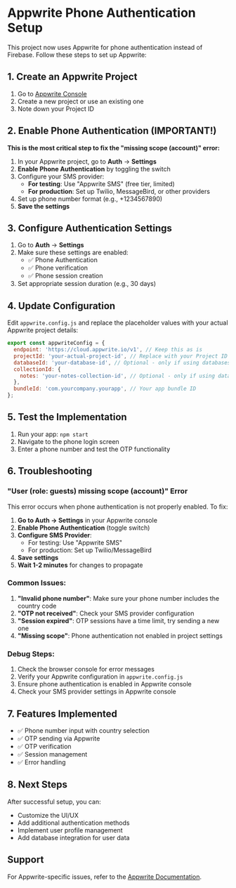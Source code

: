 # Appwrite Phone Authentication Setup

This project now uses Appwrite for phone authentication instead of Firebase. Follow these steps to set up Appwrite:

## 1. Create an Appwrite Project

1. Go to [Appwrite Console](https://console.appwrite.io/)
2. Create a new project or use an existing one
3. Note down your Project ID

## 2. Enable Phone Authentication (IMPORTANT!)

**This is the most critical step to fix the "missing scope (account)" error:**

1. In your Appwrite project, go to **Auth** → **Settings**
2. **Enable Phone Authentication** by toggling the switch
3. Configure your SMS provider:
   - **For testing**: Use "Appwrite SMS" (free tier, limited)
   - **For production**: Set up Twilio, MessageBird, or other providers
4. Set up phone number format (e.g., +1234567890)
5. **Save the settings**

## 3. Configure Authentication Settings

1. Go to **Auth** → **Settings**
2. Make sure these settings are enabled:
   - ✅ Phone Authentication
   - ✅ Phone verification
   - ✅ Phone session creation
3. Set appropriate session duration (e.g., 30 days)

## 4. Update Configuration

Edit `appwrite.config.js` and replace the placeholder values with your actual Appwrite project details:

```javascript
export const appwriteConfig = {
  endpoint: 'https://cloud.appwrite.io/v1', // Keep this as is
  projectId: 'your-actual-project-id', // Replace with your Project ID
  databaseId: 'your-database-id', // Optional - only if using databases
  collectionId: {
    notes: 'your-notes-collection-id', // Optional - only if using databases
  },
  bundleId: 'com.yourcompany.yourapp', // Your app bundle ID
};
```

## 5. Test the Implementation

1. Run your app: `npm start`
2. Navigate to the phone login screen
3. Enter a phone number and test the OTP functionality

## 6. Troubleshooting

### "User (role: guests) missing scope (account)" Error

This error occurs when phone authentication is not properly enabled. To fix:

1. **Go to Auth → Settings** in your Appwrite console
2. **Enable Phone Authentication** (toggle switch)
3. **Configure SMS Provider**:
   - For testing: Use "Appwrite SMS"
   - For production: Set up Twilio/MessageBird
4. **Save settings**
5. **Wait 1-2 minutes** for changes to propagate

### Common Issues:

1. **"Invalid phone number"**: Make sure your phone number includes the country code
2. **"OTP not received"**: Check your SMS provider configuration
3. **"Session expired"**: OTP sessions have a time limit, try sending a new one
4. **"Missing scope"**: Phone authentication not enabled in project settings

### Debug Steps:

1. Check the browser console for error messages
2. Verify your Appwrite configuration in `appwrite.config.js`
3. Ensure phone authentication is enabled in Appwrite console
4. Check your SMS provider settings in Appwrite console

## 7. Features Implemented

- ✅ Phone number input with country selection
- ✅ OTP sending via Appwrite
- ✅ OTP verification
- ✅ Session management
- ✅ Error handling

## 8. Next Steps

After successful setup, you can:
- Customize the UI/UX
- Add additional authentication methods
- Implement user profile management
- Add database integration for user data

## Support

For Appwrite-specific issues, refer to the [Appwrite Documentation](https://appwrite.io/docs). 